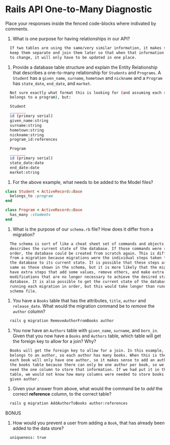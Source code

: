 # Rails API One-to-Many Diagnostic

Place your responses inside the fenced code-blocks where indivated by comments.

1.  What is one purpose for having relationships in our API?

```sh
  If two tables are using the same/very similar information, it makes sense to
  keep them separate and join them later so that when that information ever needs
  to change, it will only have to be updated in one place.
```

1.  Provide a database table structure and explain the Entity Relationship
that describes a one-to-many relationship for `Students` and `Programs`.
A `Student` has a `given_name`, `surname`, `hometown` and `nickname` and a
`Program` has `state_date`, `end_date`, and `market`.

```sh
  Not sure exactly what format this is looking for (and assuming each student
  belongs to a program), but:

  Student
  _______
  id (primary serial)
  given_name:string
  surname:string
  hometown:string
  nickname:string
  program_id:references

  Program
  _______
  id (primary serial)
  state_date:date
  end_date:date
  market:string

```

1.  For the above example, what needs to be added to the Model files?

```rb
class Student < ActiveRecord::Base
  belongs_to :program
end
```

```rb
class Program < ActiveRecord::Base
  has_many :students
end
```

1.  What is the purpose of our `schema.rb` file? How does it differ from a migration?

```sh
  The schema is sort of like a cheat sheet set of commands and objects that
  describes the current state of the database. If those commands were run in
  order, the database could be created from scratch again. This is different
  from a migration because migrations were the individual steps taken to get
  the database to its current state. It is possible that these steps are the
  same as those shown in the schema, but it is more likely that the migrations
  have extra steps that add some values, remove others, and make extra
  modifications that are no longer necessary to achieve the desired state of the
  database. It is also possible to get the current state of the database by
  running each migration in order, but this would take longer than running the
  schema file.
```

1.  You have a `Books` table that has the attributes, `title`, `author` and
`release_date`. What would the migration command be to _remove_ the `author`
column?

```sh
  rails g migration RemoveAuthorFromBooks author
```

1.  You now have an `Authors` table with `given_name`, `surname`, and `born_in`.
Given that you now have a `Books` and `Authors` table, which table will get the
foreign key to allow for a join? Why?

```sh
  Books will get the foreign key to allow for a join. In this example, each book
  belongs to an author, so each author has many books. When this is the situation,
  each book will only have one author, so it makes sense to add an author id to
  the books table because there can only be one author per book, so we will only
  need the one column to store that information. If we had put it in the authors
  table, we would not know how many columns were needed to store books for a
  given author.
```

1.  Given your answer from above, what would the command be to _add_ the correct **reference** column, to the correct table?

```sh
  rails g migration AddAuthorToBooks author:references
```

BONUS

1.  How would you prevent a user from adding a `Book`, that has already been added
to the data store?

```sh
  uniqueness: true
```
